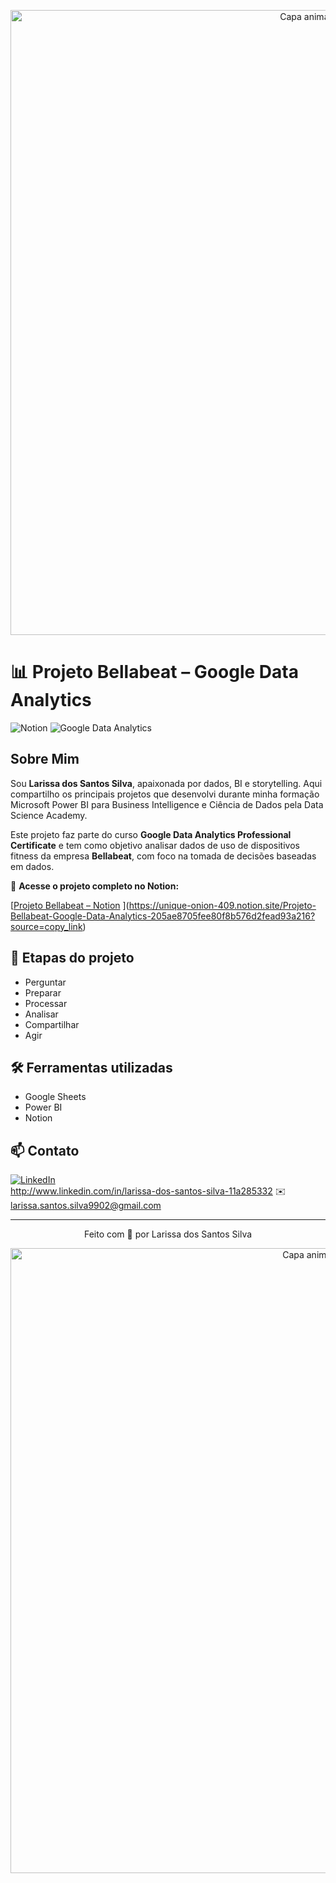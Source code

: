 <!-- Capa animada superior -->
<p align="center">
  <img src="https://capsule-render.vercel.app/api?type=waving&color=F7D7DE&height=120&section=header" alt="Capa animada superior" width="1000" />
</p>



# 📊 Projeto Bellabeat – Google Data Analytics


![Notion](https://img.shields.io/badge/Notion-Projeto%20Bellabeat-blue?logo=notion&style=flat)
![Google Data Analytics](https://img.shields.io/badge/Google-Data%20Analytics-blue?logo=google&style=flat)



## Sobre Mim

Sou **Larissa dos Santos Silva**, apaixonada por dados, BI e storytelling. Aqui compartilho os principais projetos que desenvolvi durante minha formação Microsoft Power BI para Business Intelligence e Ciência de Dados pela Data Science Academy.



Este projeto faz parte do curso **Google Data Analytics Professional Certificate** e tem como objetivo analisar dados de uso de dispositivos fitness da empresa **Bellabeat**, com foco na tomada de decisões baseadas em dados.



🔗 **Acesse o projeto completo no Notion:**  

[[Projeto Bellabeat – Notion](https://www.notion.so/Projeto-Bellabeat-Google-Data-Analytics-205ae8705fee80f8b576d2fead93a216)
](https://unique-onion-409.notion.site/Projeto-Bellabeat-Google-Data-Analytics-205ae8705fee80f8b576d2fead93a216?source=copy_link)


## 📁 Etapas do projeto
- Perguntar
- Preparar
- Processar
- Analisar
- Compartilhar
- Agir



## 🛠️ Ferramentas utilizadas
- Google Sheets
- Power BI
- Notion





## 📫 Contato

[![LinkedIn](https://img.shields.io/badge/LinkedIn-Perfil%20Profissional-blue?style=flat-square&logo=linkedin)](https://www.linkedin.com/in/seu-perfil)  
http://www.linkedin.com/in/larissa-dos-santos-silva-11a285332
✉️ larissa.santos.silva9902@gmail.com


---

<p align="center">Feito com 💛 por Larissa dos Santos Silva</p>




<!-- Capa animada inferior -->
<p align="center">
  <img src="https://capsule-render.vercel.app/api?type=waving&color=F7D7DE&height=120&section=footer" alt="Capa animada inferior" width="1000" />
</p>

